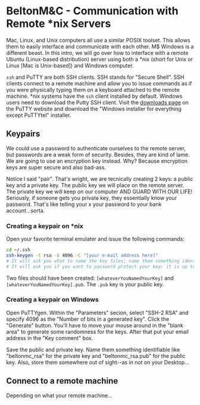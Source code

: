 # BeltonM&C - Communication with Remote *nix Servers

Mac, Linux, and Unix computers all use a similar POSIX toolset.  This allows them to easily interface and communicate with each other.  M$ Windows is a different beast.  In this intro, we will go over how to interface with a remote Ubuntu (Linux-based distribution) server using both a *nix (short for Unix or Linux [Mac is Unix-based]) and Windows computer.

`ssh` and PuTTY are both SSH clients.  SSH stands for "Secure Shell".  SSH clients connect to a remote machine and allow you to issue commands as if you were physically typing them on a keyboard attached to the remote machine.  *nix systems have the `ssh` client installed by default.  Windows users need to download the Putty SSH client.  Visit the [downloads page](http://www.chiark.greenend.org.uk/~sgtatham/putty/download.html) on the PuTTY website and download the "Windows installer for everything except PuTTYtel" installer.

## Keypairs
We could use a password to authenticate ourselves to the remote server, but passwords are a weak form of security.  Besides, they are kind of lame.  We are going to use an encryption key instead.  Why?  Because encryption keys are super secure and also bad-ass.

Notice I said "pair".  That's wright, we are tecnically creating 2 keys: a public key and a private key.  The public key we will place on the remote server.  The private key we will keep on our computer AND GUARD WITH OUR LIFE!  Seriously, if soneone gets you private key, they essentially know your password.  That's like telling your x your password to your bank account...sorta.

### Creating a keypair on *nix
Open your favorite terminal emulater and issue the following commands:
```bash
cd ~/.ssh
ssh-keygen -t rsa -b 4096 -C "[your e-mail address here]"
# It will ask you what to name the key files; name them something identifiable like "beltonmc_rsa"
# It will ask you if you want to password protect your key; it is up to you; I do for keys to important stuff
```
Two files should have been created: `[whateverYouNamedYourKey]` and `[whateverYouNamedYourKey].pub`.  The `.pub` key is your public key.

### Creating a keypair on Windows
Open PuTTYgen.  Within the "Parameters" secion, select "SSH-2 RSA" and specify 4096 as the "Number of bits in a generated key".  Click the "Generate" button.  You'll have to move your mouse around in the "blank area" to generate some randomness for the keys.  After that put your email address in the "Key comment" box.

Save the public and private key.  Name them something identifiable like "beltonmc_rsa" for the private key and "beltonmc_rsa.pub" for the public key.  Also, store them somewhere out of sight--as in not on your Desktop...

## Connect to a remote machine
Depending on what your remote machine...
